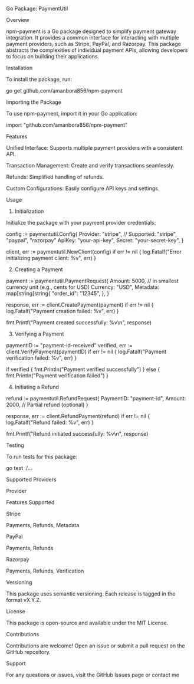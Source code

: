 Go Package: PaymentUtil

Overview

npm-payment is a Go package designed to simplify payment gateway integration. It provides a common interface for interacting with multiple payment providers, such as Stripe, PayPal, and Razorpay. This package abstracts the complexities of individual payment APIs, allowing developers to focus on building their applications.

Installation

To install the package, run:

go get github.com/amanbora856/npm-payment


Importing the Package

To use npm-payment, import it in your Go application:

import "github.com/amanbora856/npm-payment"

Features

Unified Interface: Supports multiple payment providers with a consistent API.

Transaction Management: Create and verify transactions seamlessly.

Refunds: Simplified handling of refunds.

Custom Configurations: Easily configure API keys and settings.

Usage

1. Initialization

Initialize the package with your payment provider credentials:

config := paymentutil.Config{
    Provider: "stripe", // Supported: "stripe", "paypal", "razorpay"
    ApiKey:   "your-api-key",
    Secret:   "your-secret-key",
}

client, err := paymentutil.NewClient(config)
if err != nil {
    log.Fatalf("Error initializing payment client: %v", err)
}

2. Creating a Payment

payment := paymentutil.PaymentRequest{
    Amount:   5000, // in smallest currency unit (e.g., cents for USD)
    Currency: "USD",
    Metadata: map[string]string{
        "order_id": "12345",
    },
}

response, err := client.CreatePayment(payment)
if err != nil {
    log.Fatalf("Payment creation failed: %v", err)
}

fmt.Printf("Payment created successfully: %v\n", response)

3. Verifying a Payment

paymentID := "payment-id-received"
verified, err := client.VerifyPayment(paymentID)
if err != nil {
    log.Fatalf("Payment verification failed: %v", err)
}

if verified {
    fmt.Println("Payment verified successfully")
} else {
    fmt.Println("Payment verification failed")
}

4. Initiating a Refund

refund := paymentutil.RefundRequest{
    PaymentID: "payment-id",
    Amount:    2000, // Partial refund (optional)
}

response, err := client.RefundPayment(refund)
if err != nil {
    log.Fatalf("Refund failed: %v", err)
}

fmt.Printf("Refund initiated successfully: %v\n", response)

Testing

To run tests for this package:

go test ./...

Supported Providers

Provider

Features Supported

Stripe

Payments, Refunds, Metadata

PayPal

Payments, Refunds

Razorpay

Payments, Refunds, Verification

Versioning

This package uses semantic versioning. Each release is tagged in the format vX.Y.Z.

License

This package is open-source and available under the MIT License.

Contributions

Contributions are welcome! Open an issue or submit a pull request on the GitHub repository.

Support

For any questions or issues, visit the GitHub Issues page or contact me
